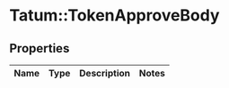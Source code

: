 # Tatum::TokenApproveBody

## Properties
Name | Type | Description | Notes
------------ | ------------- | ------------- | -------------

